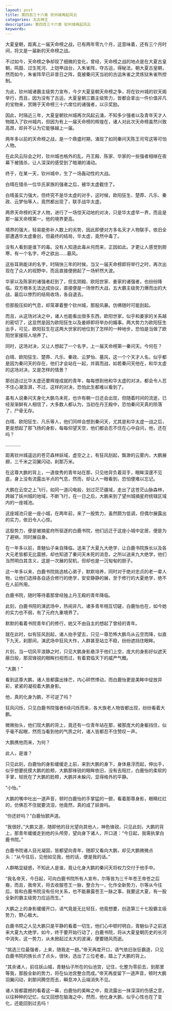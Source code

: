 ```yaml
---
layout: post
title: 第四百三十六章 钦州城再起风云
categories: 太古神王
description: 第四百三十六章 钦州城再起风云
keywords:
---
```


大夏皇朝，距离上一届天命榜之战，已有两年零九个月，这意味着，还有三个月时间，将又是一届新的天命榜之战。

不过如今，天命榜之争却现了细微的变化，曾经，天命榜之战的地点是在大夏古皇朝，鸣鼓、过生死河、上铠甲战台，入朱雀阵，夺古运，得秘法，朝大夏古皇朝，然而如今，朱雀阵早已非昔日之阵，竟被秦问天当初的古运朱雀之灵炼狱朱雀所控制。

为此，钦州城诸霸主级势力宣布，今夕大夏皇朝天命榜之争，将在钦州城的钦天阁举行，而且，因为没有了古运，大夏皇朝三霸主级势力，皆都会拿出一件价值非凡的宝物来，赏赐于天命榜三十六席位的诸强者，以示奖励。

因此，时隔近三年，大夏皇朝钦州城再次风起云涌，不知多少强者以及青年天才人物踏入了钦州城内，但因为有上一届天命榜的辉煌在，诸人对此次天命榜虽然兴致高昂，却并不认为它能够越上一届。

两年多以前的天命榜之战，是一个鼎盛时期，涌现了如同秦问天陈王司穹这等可怕人物。

在此风云际会之时，钦州城也格外的乱，丹王殿、陈家、华家的一些强者相继在夜幕下被猎杀，让人深深的感受到了暗潮的涌动。

终于，在某一天，钦州城中，生了一场轰动性的大战。

白晴在猎杀一位华氏家族的强者之后，被华太虚截住了。

白晴虽实力强大，但终究不是华太虚的对手，这时候，欧阳狂生、楚莽、凡乐、秦政、云梦怡等人，竟然都出现了，联手战华太虚。

两界天命榜的天才人物，进行了一场惊天动地的对决，只是华太虚早一界，而且是那一届天命榜第一。他的境界更高。

境界的强大，轻易能弥补人数上的劣势，因此即便对方多名天才人物联手，依旧全部遭遇华太虚重创，但最终的结局，华太虚，竟然中毒了。

没有人看到是谁下的毒。没有人知道此毒从何而来，正因如此。才更让人感觉到胆寒，有一个名字，呼之欲出……墓风。

这些耳熟能详的名字，时隔快三年的时候，当又一届天命榜即将举行之时，再次出现在了众人的视野中，而且直接便掀起了一场轩然大波。

华家以及陈家的诸强者赶到了，但玄阴殿、欧阳世家、姜家的诸强者，也纷纷降临。双方根本无法达成协议，直接便是一场惨烈大战，五大霸主级势力爆而出的大战，最后以惨烈的结局收场，各自退去。

但那股压抑的气息，却笼罩着整个钦州城，那股风暴。仿佛随时可能刮起。

而且，从这场对决之中，诸人也能看出很多东西，欧阳世家，似乎和姜家的关系越的密切了，这显然是因为欧阳狂生以及姜婷即将举办的婚事。两大势力为欧阳狂生出手，可见，欧阳狂生在这两大世家的地位到了怎样的一种地步，恐怕是当做了欧阳世家接班人培养了。

同时，这场对决，又让人想起了一个名字，上一届天命榜第一秦问天。今何在？

白晴、欧阳狂生、楚莽、凡乐、秦政、云梦怡、墓风，这一个个天才人名，似乎都是因为秦问天的存在，他们才会站在一起，并肩而战，如若秦问天他在，和华太虚的这场对决，又是怎样的情景？

那创造过比华太虚还要辉煌成就的青年，每每想到他和华太虚的对决，都会令人忍不住心潮澎湃，不过，这样的对决，恐怕此生都难以看到了。

虽有人说秦问天身化大鹏鸟未死，也许有朝一日还会出现，但随着时间的流逝，已经渐渐鲜有人相信了，大多数人都认为，当初在丹王殿中，恐怕秦问天真的陨落了，尸骨无存。

白晴、欧阳狂生、凡乐等人，他们同样会想到秦问天，尤其是和华太虚一战之后，更是想起了那飞扬的身影，每每仰望天空，他们都会忍不住在心中自问，他，还在吗？

…………

距离钦州城遥远的苍茫森林妖域，虚空之上，有狂风刮起，飘渺的云雾内，大鹏展翅，三千米之羽翼闪动，刹那万米。

在这尊大鹏的背上，一道俊秀的青年站在那，只见他背负着双手，眼眸深邃不见底，身上没有流露出半点的气息，然而，却让人一眼看到，恐怕便难以忘记。

大鹏在云空之上飞行，如同一道闪电般，划过茫茫疆域，走出了这苍茫山脉森林，跨越了妖州城的地域，不断飞行，在一日之后，大鹏来到了望州城摘星府统辖区域内的一座城池。

这座城池只是一座小城，在两年前，来了一股势力，虽然颇为低调，但偶尔展露出的实力，依旧令人心惊。

这股势力，便是被摘星府所驱逐的白鹿书院，他们远迁于这座小城中定居，便是为了避祸，同时展自身。

在一年多以前，青魅仙子亲自降临，送来了大夏九大绝学，让白鹿书院族长以及各大元老皆都无比震撼，却也知道了秦问天未死的消息，之所以送来九大绝学，他们当然明白其含义，这是一次展的契机，但却也是一沉甸甸的胆子。

这一年多以来，白鹿书院挑选核心弟子，默默培养，同时对于绝对忠贞的老一辈人物，让他们选择各自适合修行的绝学，安安静静的展，至于修行的大夏绝学，绝不在人前所用。

白鹿书院，随时等待着那曾经独上丹王殿的青年降临。

此刻，白鹿书院的演武场中，热闹非凡，诸多青年相互切磋，白鹿怡也在，如今她的实力也不弱，有了元府九重境界了。

默默的看着书院青年们的修行，她又不由自主的想起了曾经的青年。

就在此时，似有狂风刮起，诸人抬手望去，只见一尊恐怖大鹏鸟从云空而降，似直下九天，刹那间，演武场中狂风大作，人群甚至站立不稳，纷纷遮挡住眼眸。

片刻，当一切风平浪静之时，只见大鹏身影悬浮于他们上空，庞大的身影好似遮天蔽日般，那双锋锐的眼眸扫视而过，有着君临天下的威严气概。

“大鹏！”

看到这尊大鹏，诸人皆都露出锋芒，内心砰然悸动，而白鹿怡更是美眸中绽放异彩，紧紧的凝视着大鹏身影。

他，真的化身为鹏，不可逆了吗？

狂风闪烁，只见白鹿书院强者6续闪烁而来，各大族老人物皆都出现，纷纷看着大鹏。

微微抬头，他们现大鹏的背上，竟还有一位青年站在那，被那庞大的身躯挡住，似乎毫不起眼，然而当看到他的气质之时，诸人皆都忍不住赞叹一声。

大鹏携他而来，为何？

此人，是谁？

只见此刻，白鹿怡的身影缓缓走上前，来到大鹏的身下，身体悬浮而起，伸出手，似乎想要抚摸大鹏的脸颊，大鹏那锋锐的眼眸依旧，没有去阻拦，白鹿怡的柔软的手掌，轻抚在了大鹏的脸颊，大鹏并未躲闪，显得格外的平静。

“小怡。”

大鹏的嘴中吐出一道声音，顿时白鹿怡的手掌猛的一颤，看着那尊身影，眼睛红红的，仿佛忍不住就要流泪，他竟然，真的成了妖兽吗。

“你还好吗？”白鹿怡颤声道。

“我很好。”大鹏又道，随即他的目光望向其他人，神色锋锐，只见此刻，大鹏的背上，那青年缓缓走到他的头颅旁，望向身下诸人，开口道：“今日起，我需执掌白鹿书院。”

白鹿书院诸人目光凝固，皆都望向青年，随即又看向大鹏，却见大鹏微微点头：“从今往后，见他如见我，他的话，便是我的话。”

人群略显疑惑，不知此人是谁，竟让化身大鹏的秦问天将权力交付于他手中。

“我名帝天，今日起，可向白鹿书院所有人宣布，尔等皆为三千年苍王帝苍之后裔，而且，我帝天，将去收服苍王一脉，整合为一，化作全新势力，尔等从今往后，皆和白鹿书院没有任何关系，也不能暴露苍王一脉之事，我要这大夏，有一股全新的霸主级势力应运而生。”

大鹏之上的身影缓缓开口，语气竟是无比轻狂，他竟想要，创造第三十七股霸主级势力，野心极大。

白鹿书院之人见大鹏只是平静的看着一切生，他们心中顿时明白，青魅仙子之前送来大夏九大绝学，如今，终于要开始行动了，白鹿书院，将从大夏皇朝历史的长河中消失，这一势力，从未掀起过太大的波澜，便要随风而逝。

“挑选三位最强者，上来，随我走一趟。”帝天再度开口，语气依旧张狂霸道，只见白鹿书院的族长点了点头，很快，选出了三位老者，踏上了大鹏的背上。

“其余诸人，前往妖山城，青魅仙子所在的仙池宫，记住，化整为零前去，到那里等我，那股全新的势力，将在仙池宫整合而成。”帝天再度留下一道声音，顿时大鹏羽翼闪动，刹那间腾空而去，瞬息冲入云端消失不见。

诸人皆都震撼的看着这一幕，白鹿怡的美眸之中，竟流露出一抹深深的伤感之意，以往种种的记忆，似又回想在脑海之中，然而，他化身大鹏，似乎心性也在了变化，还能回到过去吗！
